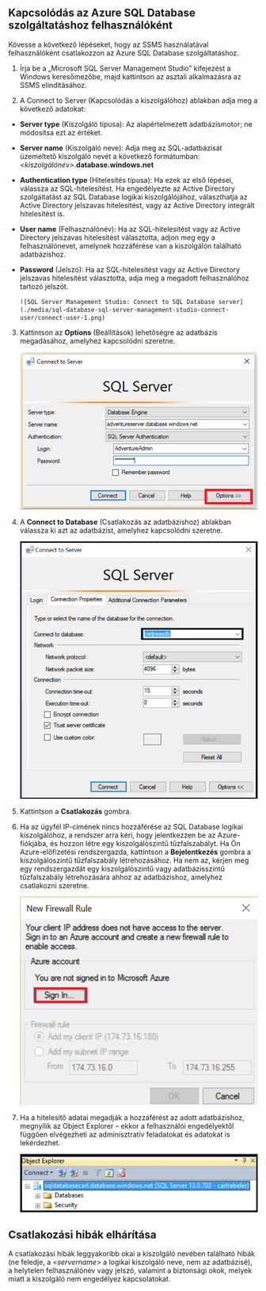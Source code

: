 ## Kapcsolódás az Azure SQL Database szolgáltatáshoz felhasználóként

Kövesse a következő lépéseket, hogy az SSMS használatával felhasználóként csatlakozzon az Azure SQL Database szolgáltatáshoz.

1. Írja be a „Microsoft SQL Server Management Studio” kifejezést a Windows keresőmezőbe, majd kattintson az asztali alkalmazásra az SSMS elindításához.

2. A Connect to Server (Kapcsolódás a kiszolgálóhoz) ablakban adja meg a következő adatokat:

- **Server type** (Kiszolgáló típusa): Az alapértelmezett adatbázismotor; ne módosítsa ezt az értéket.
 - **Server name** (Kiszolgáló neve): Adja meg az SQL-adatbázisát üzemeltető kiszolgáló nevét a következő formátumban: *&lt;kiszolgálónév>*.**database.windows.net**
 - **Authentication type** (Hitelesítés típusa): Ha ezek az első lépései, válassza az SQL-hitelesítést. Ha engedélyezte az Active Directory szolgáltatást az SQL Database logikai kiszolgálójához, választhatja az Active Directory jelszavas hitelesítést, vagy az Active Directory integrált hitelesítést is.
 - **User name** (Felhasználónév): Ha az SQL-hitelesítést vagy az Active Directory jelszavas hitelesítést választotta, adjon meg egy a felhasználónevet, amelynek hozzáférése van a kiszolgálón található adatbázishoz.
 - **Password** (Jelszó): Ha az SQL-hitelesítést vagy az Active Directory jelszavas hitelesítést választotta, adja meg a megadott felhasználóhoz tartozó jelszót.
   
       ![SQL Server Management Studio: Connect to SQL Database server](./media/sql-database-sql-server-management-studio-connect-user/connect-user-1.png)

3. Kattintson az **Options** (Beállítások) lehetőségre az adatbázis megadásához, amelyhez kapcsolódni szeretne.

      ![SQL Server Management Studio: Csatlakozás az SQL Database kiszolgálóhoz](./media/sql-database-sql-server-management-studio-connect-user/connect-user-2.png)
 
4. A **Connect to Database** (Csatlakozás az adatbázishoz) ablakban válassza ki azt az adatbázist, amelyhez kapcsolódni szeretne.

     ![SQL Server Management Studio: Csatlakozás az SQL Database kiszolgálóhoz](./media/sql-database-sql-server-management-studio-connect-user/connect-user-3.png)

5. Kattintson a **Csatlakozás** gombra.
 
6. Ha az ügyfél IP-címének nincs hozzáférése az SQL Database logikai kiszolgálóhoz, a rendszer arra kéri, hogy jelentkezzen be az Azure-fiókjába, és hozzon létre egy kiszolgálószintű tűzfalszabályt. Ha Ön Azure-előfizetési rendszergazda, kattintson a **Bejelentkezés** gombra a kiszolgálószintű tűzfalszabály létrehozásához. Ha nem az, kérjen meg egy rendszergazdát egy kiszolgálószintű vagy adatbázisszintű tűzfalszabály létrehozására ahhoz az adatbázishoz, amelyhez csatlakozni szeretne.
 
      ![SQL Server Management Studio: Csatlakozás az SQL Database kiszolgálóhoz](./media/sql-database-sql-server-management-studio-connect-user/connect-user-4.png)
 
7. Ha a hitelesítő adatai megadják a hozzáférést az adott adatbázishoz, megnyílik az Object Explorer – ekkor a felhasználói engedélyektől függően elvégezheti az adminisztratív feladatokat és adatokat is lekérdezhet.
  
      ![SQL Server Management Studio: Csatlakozás az SQL Database kiszolgálóhoz](./media/sql-database-sql-server-management-studio-connect-user/connect-user-5.png)
      
 
 ## Csatlakozási hibák elhárítása

A csatlakozási hibák leggyakoribb okai a kiszolgáló nevében található hibák (ne feledje, a <*servername*> a logikai kiszolgáló neve, nem az adatbázisé), a helytelen felhasználónév vagy jelszó, valamint a biztonsági okok, melyek miatt a kiszolgáló nem engedélyez kapcsolatokat. 





<!--HONumber=Jun16_HO2-->


